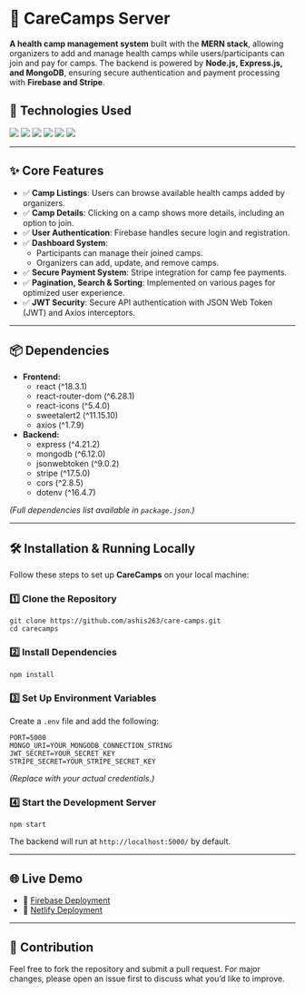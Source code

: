 
<h1>🎯 CareCamps Server</h1>

<p><strong>A health camp management system</strong> built with the <strong>MERN stack</strong>, allowing organizers to add and manage health camps while users/participants can join and pay for camps. The backend is powered by <strong>Node.js, Express.js, and MongoDB</strong>, ensuring secure authentication and payment processing with <strong>Firebase and Stripe</strong>.</p>

<h2>🚀 Technologies Used</h2>
<p>
  <img src="https://img.shields.io/badge/MongoDB-47A248?style=for-the-badge&logo=mongodb&logoColor=white">
  <img src="https://img.shields.io/badge/Express.js-000000?style=for-the-badge&logo=express&logoColor=white">
  <img src="https://img.shields.io/badge/React-61DAFB?style=for-the-badge&logo=react&logoColor=black">
  <img src="https://img.shields.io/badge/Node.js-339933?style=for-the-badge&logo=node.js&logoColor=white">
  <img src="https://img.shields.io/badge/Firebase-FFCA28?style=for-the-badge&logo=firebase&logoColor=black">
  <img src="https://img.shields.io/badge/Tailwind%20CSS-06B6D4?style=for-the-badge&logo=tailwindcss&logoColor=white">
</p>
<hr>

<h2>✨ Core Features</h2>
<ul>
  <li>✅ <strong>Camp Listings</strong>: Users can browse available health camps added by organizers.</li>
  <li>✅ <strong>Camp Details</strong>: Clicking on a camp shows more details, including an option to join.</li>
  <li>✅ <strong>User Authentication</strong>: Firebase handles secure login and registration.</li>
  <li>✅ <strong>Dashboard System</strong>: 
    <ul>
      <li>Participants can manage their joined camps.</li>
      <li>Organizers can add, update, and remove camps.</li>
    </ul>
  </li>
  <li>✅ <strong>Secure Payment System</strong>: Stripe integration for camp fee payments.</li>
  <li>✅ <strong>Pagination, Search & Sorting</strong>: Implemented on various pages for optimized user experience.</li>
  <li>✅ <strong>JWT Security</strong>: Secure API authentication with JSON Web Token (JWT) and Axios interceptors.</li>
</ul>
<hr>

<h2>📦 Dependencies</h2>
<ul>
  <li><strong>Frontend:</strong>
    <ul>
      <li>react (^18.3.1)</li>
      <li>react-router-dom (^6.28.1)</li>
      <li>react-icons (^5.4.0)</li>
      <li>sweetalert2 (^11.15.10)</li>
      <li>axios (^1.7.9)</li>
    </ul>
  </li>
  <li><strong>Backend:</strong>
    <ul>
      <li>express (^4.21.2)</li>
      <li>mongodb (^6.12.0)</li>
      <li>jsonwebtoken (^9.0.2)</li>
      <li>stripe (^17.5.0)</li>
      <li>cors (^2.8.5)</li>
      <li>dotenv (^16.4.7)</li>
    </ul>
  </li>
</ul>
<p><em>(Full dependencies list available in <code>package.json</code>.)</em></p>
<hr>

<h2>🛠️ Installation & Running Locally</h2>
<p>Follow these steps to set up <strong>CareCamps</strong> on your local machine:</p>

<h3>1️⃣ Clone the Repository</h3>
<pre><code>git clone https://github.com/ashis263/care-camps.git
cd carecamps</code></pre>

<h3>2️⃣ Install Dependencies</h3>
<pre><code>npm install</code></pre>

<h3>3️⃣ Set Up Environment Variables</h3>
<p>Create a <code>.env</code> file and add the following:</p>
<pre><code>PORT=5000
MONGO_URI=YOUR_MONGODB_CONNECTION_STRING
JWT_SECRET=YOUR_SECRET_KEY
STRIPE_SECRET=YOUR_STRIPE_SECRET_KEY</code></pre>
<p><em>(Replace with your actual credentials.)</em></p>

<h3>4️⃣ Start the Development Server</h3>
<pre><code>npm start</code></pre>
<p>The backend will run at <code>http://localhost:5000/</code> by default.</p>
<hr>

<h2>🌐 Live Demo</h2>
<ul>
  <li>🚀 <a href="https://care-camps.web.app/">Firebase Deployment</a></li>
  <li>🚀 <a href="https://care-camps.netlify.app/">Netlify Deployment</a></li>
</ul>
<hr>

<h2>🤝 Contribution</h2>
<p>Feel free to fork the repository and submit a pull request. For major changes, please open an issue first to discuss what you’d like to improve.</p>
